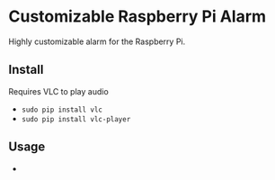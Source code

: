 # Customizable Raspberry Pi Alarm
Highly customizable alarm for the Raspberry Pi.

## Install
Requires VLC to play audio
* `sudo pip install vlc`
* `sudo pip install vlc-player`

## Usage
* 
